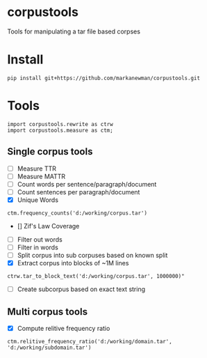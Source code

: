 # corpustools

Tools for manipulating a tar file based corpses

# Install

```{shell}
pip install git+https://github.com/markanewman/corpustools.git
```

# Tools

```{py}
import corpustools.rewrite as ctrw
import corpustools.measure as ctm;
```

## Single corpus tools

- [ ] Measure TTR
- [ ] Measure MATTR
- [ ] Count words per sentence/paragraph/document
- [ ] Count sentences per paragraph/document
- [x] Unique Words
```{py}
ctm.frequency_counts('d:/working/corpus.tar')
```
- [] Zif's Law Coverage
- [ ] Filter out words
- [ ] Filter in words
- [ ] Split corpus into sub corpuses based on known split
- [x] Extract corpus into blocks of ~1M lines
```{py}
ctrw.tar_to_block_text('d:/working/corpus.tar', 1000000)"
```
- [ ] Create subcorpus based on exact text string

## Multi corpus tools

- [x] Compute relitive frequency ratio
```{py}
ctm.relitive_frequency_ratio('d:/working/domain.tar', 'd:/working/subdomain.tar')
```
